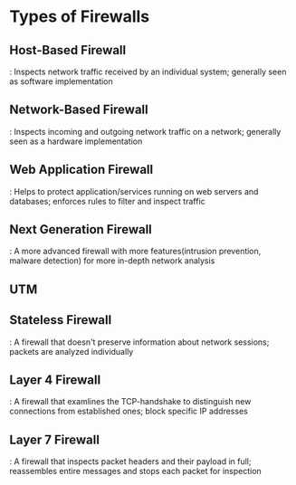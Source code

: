 
# Types of Firewalls


## Host-Based Firewall
 : Inspects network traffic received by an individual system; generally seen as software implementation


## Network-Based Firewall
 : Inspects incoming and outgoing network traffic on a network; generally seen as a hardware implementation


## Web Application Firewall
 : Helps to protect application/services running on web servers and databases; enforces rules to filter and inspect traffic


## Next Generation Firewall
 : A more advanced firewall with more features(intrusion prevention, malware detection) for more in-depth network analysis


## UTM


## Stateless Firewall
 : A firewall that doesn't preserve information about network sessions; packets are analyzed individually


## Layer 4 Firewall
 : A firewall that examlines the TCP-handshake to distinguish new connections from established ones; block specific IP addresses


## Layer 7 Firewall
 : A firewall that inspects packet headers and their payload in full; reassembles entire messages and stops each packet for inspection



